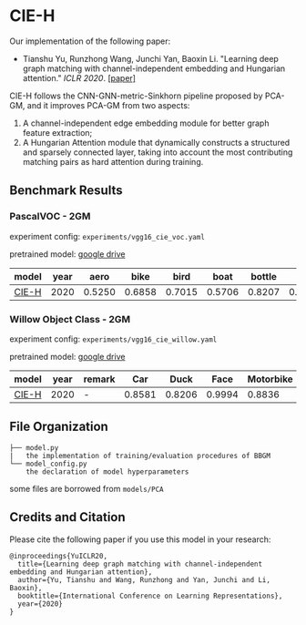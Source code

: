 # CIE-H

Our implementation of the following paper:
 * Tianshu Yu, Runzhong Wang, Junchi Yan, Baoxin Li. "Learning deep graph matching with channel-independent embedding and Hungarian attention." _ICLR 2020_.
    [[paper]](https://openreview.net/forum?id=rJgBd2NYPH)

CIE-H follows the CNN-GNN-metric-Sinkhorn pipeline proposed by PCA-GM, and it improves PCA-GM from two aspects:
1) A channel-independent edge embedding module for better graph feature extraction;
2) A Hungarian Attention module that dynamically constructs a structured and sparsely connected layer,
taking into account the most contributing matching pairs as hard attention during training.

## Benchmark Results
### PascalVOC - 2GM

experiment config: ``experiments/vgg16_cie_voc.yaml``

pretrained model: [google drive](https://drive.google.com/file/d/1oRwcnw06t1rCbrIN_7p8TJZY-XkBOFEp/view?usp=sharing)

| model                 | year | aero   | bike   | bird   | boat   | bottle | bus    | car    | cat    | chair  | cow    | table  | dog    | horse  | mbkie  | person | plant  | sheep  | sofa   | train  | tv     | mean   |
| --------------------- | ---- | ------ | ------ | ------ | ------ | ------ | ------ | ------ | ------ | ------ | ------ | ------ | ------ | ------ | ------ | ------ | ------ | ------ | ------ | ------ | ------ | ------ |
| [CIE-H](/models/CIE)   | 2020 | 0.5250 | 0.6858 | 0.7015 | 0.5706 | 0.8207 | 0.7700 | 0.7073 | 0.7313 | 0.4383 | 0.6994 | 0.6237 | 0.7018 | 0.7031 | 0.6641 | 0.4763 | 0.8525 | 0.7172 | 0.6400 | 0.8385 | 0.9168 | 0.6892 |

### Willow Object Class - 2GM

experiment config: ``experiments/vgg16_cie_willow.yaml``

pretrained model: [google drive](https://drive.google.com/file/d/1aUdNTWlFxk-sf-bj08ADUoo9CSIQjzDb/view?usp=sharing)

| model                    | year | remark          | Car    | Duck   | Face   | Motorbike | Winebottle | mean   |
| ------------------------ | ---- | --------------- | ------ | ------ | ------ | --------- | ---------- | ------ |
| [CIE-H](/models/CIE)     | 2020 | -               | 0.8581 | 0.8206 | 0.9994 | 0.8836    | 0.8871     | 0.8898 |


## File Organization
```
├── model.py
|   the implementation of training/evaluation procedures of BBGM
└── model_config.py
    the declaration of model hyperparameters
```
some files are borrowed from ``models/PCA``

## Credits and Citation

Please cite the following paper if you use this model in your research:
```
@inproceedings{YuICLR20,
  title={Learning deep graph matching with channel-independent embedding and Hungarian attention},
  author={Yu, Tianshu and Wang, Runzhong and Yan, Junchi and Li, Baoxin},
  booktitle={International Conference on Learning Representations},
  year={2020}
}
```
